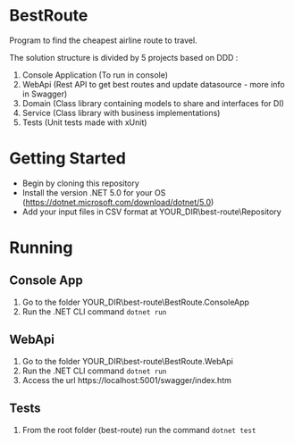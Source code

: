 # BestRoute
Program to find the cheapest airline route to travel.

The solution structure is divided by 5 projects based on DDD :

1. Console Application (To run in console)
2. WebApi (Rest API to get best routes and update datasource - more info in Swagger)
3. Domain (Class library containing models to share and interfaces for DI)
4. Service (Class library with business implementations)
5. Tests (Unit tests made with xUnit)

# Getting Started

- Begin by cloning this repository
- Install the version .NET 5.0 for your OS (https://dotnet.microsoft.com/download/dotnet/5.0)
- Add your input files in CSV format at YOUR_DIR\best-route\Repository

# Running

## Console App

1. Go to the folder YOUR_DIR\best-route\BestRoute.ConsoleApp
2. Run the .NET CLI command ``dotnet run``

## WebApi

1. Go to the folder YOUR_DIR\best-route\BestRoute.WebApi
2. Run the .NET CLI command ``dotnet run``
3. Access the url https://localhost:5001/swagger/index.htm

## Tests
1. From the root folder (best-route) run the command ``dotnet test``
